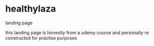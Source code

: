 # healthylaza
landing page

this landing page is honestly from a udemy course and personally re constructed for practise purposes
